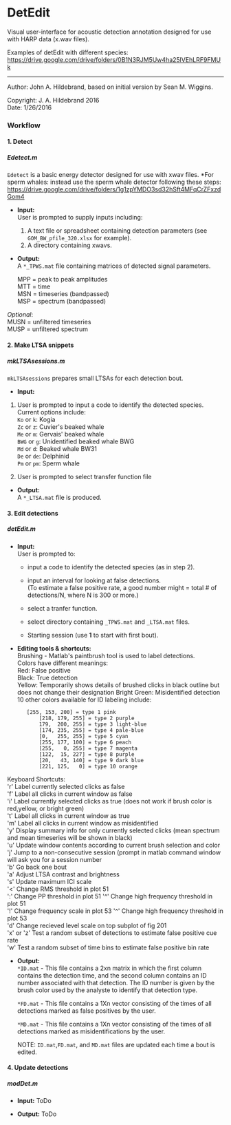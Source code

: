 # DetEdit

Visual user-interface for acoustic detection annotation designed for use with HARP data (x.wav files).

Examples of detEdit with different species:
https://drive.google.com/drive/folders/0B1N3RJM5Uw4ha25lVEhLRF9FMUk

----------
Author: John A. Hildebrand, based on initial version by Sean M. Wiggins.

Copyright: J. A. Hildebrand 2016  
Date: 1/26/2016


### Workflow

#### 1. Detect

##### Edetect.m  
  `Edetect` is a basic energy detector designed for use with xwav files.
  *For sperm whales: instead use the sperm whale detector following these steps: 	https://drive.google.com/drive/folders/1g1zpYMDO3sd32hSft4MFqCrZFxzdGom4 
  
  
  - **Input:**  
    User is prompted to supply inputs including:  
     1. A text file or spreadsheet containing detection parameters (see `GOM_BW_pfile_320.xlsx` for example).  
     2. A directory containing xwavs.
    
  - **Output:**  
   A `*_TPWS.mat` file containing matrices of detected signal parameters.

     MPP = peak to peak amplitudes  
     MTT = time  
     MSN = timeseries (bandpassed)  
     MSP = spectrum (bandpassed)  

  *Optional*:  
     MUSN = unfiltered timeseries  
     MUSP = unfiltered spectrum  

#### 2. Make LTSA snippets

##### mkLTSAsessions.m  
  `mkLTSAsessions` prepares small LTSAs for each detection bout.  

  - **Input:**  
   1. User is prompted to input a code to identify the detected species.  
     Current options include:  
     `Ko` or `k`: Kogia  
     `Zc` or `z`: Cuvier's beaked whale  
     `Me` or `m`: Gervais' beaked whale  
     `BWG` or `g`: Unidentified beaked whale BWG  
     `Md` or `d`: Beaked whale BW31  
     `De` or `de`: Delphinid  
     `Pm` or `pm`: Sperm whale

   2. User is prompted to select transfer function file  

  - **Output:**  
   A `*_LTSA.mat` file is produced.

#### 3. Edit detections

##### detEdit.m

   - **Input:**  
   User is prompted to:  
     * input a code to identify the detected species (as in step 2).  
     * input an interval for looking at false detections.  
     (To estimate a false positive rate, a good number might = total # of detections/N, where N is 300 or more.)  

     * select a tranfer function.   
     * select directory containing `_TPWS.mat` and `_LTSA.mat` files.  
     * Starting session (use **1** to start with first bout).  

   - **Editing tools & shortcuts:**  
  	Brushing - Matlab's paintbrush tool is used to label detections.  
  	Colors have different meanings:  
        	Red:  False positive  
		Black:  True detection  
		Yellow: Temporarily shows details of brushed clicks in black outline but does not change their designation 
		Bright Green:  Misidentified detection  
		10 other colors available for ID labeling include:  

			[255, 153, 200] = type 1 pink  
    			[218, 179, 255] = type 2 purple  
    			179,  200, 255] = type 3 light-blue  
    			[174, 235, 255] = type 4 pale-blue  
    			[0,   255, 255] = type 5 cyan  
    			[255, 177, 100] = type 6 peach  
    			[255,   0, 255] = type 7 magenta  
    			[122,  15, 227] = type 8 purple  
    			[20,   43, 140] = type 9 dark blue  
    			[221, 125,   0] = type 10 orange  


   Keyboard Shortcuts:  
	'r' Label currently selected clicks as false  
	'f' Label all clicks in current window as false  
	'i' Label currently selected clicks as true (does not work if brush color is red,yellow, or bright green)  
	't' Label all clicks in current window as true  
	'm' Label all clicks in current window as misidentified  
	'y' Display summary info for only currently selected clicks (mean spectrum and mean timeseries will be shown in black)  
	'u' Update window contents according to current brush selection and color  
	'j' Jump to a non-consecutive session (prompt in matlab command window will ask you for a session number  
	'b' Go back one bout  
	'a' Adjust LTSA contrast and brightness  
	's' Update maximum ICI scale  
	'<' Change RMS threshold in plot 51  
	':' Change PP threshold in plot 51 
	'^' Change high frequency threshold in plot 51  
	'!' Change frequency scale in plot 53
	'^' Change high frequency threshold in plot 53  
     	'd' Change recieved level scale on top subplot of fig 201  
    	'x' or 'z' Test a random subset of detections to estimate false positive cue rate  
    	'w' Test a random subset of time bins to estimate false positive bin rate  

   - **Output:**  
     `*ID.mat` - This file contains a 2xn matrix in which the first column contains the detection time, and the second column contains an ID number associated with that detection. The ID number is given by the brush color used by the analyste to identify that detection type.  

     `*FD.mat` - This file contains a 1Xn vector consisting of the times of all detections marked as false positives by the user.  

     `*MD.mat` - This file contains a 1Xn vector consisting of the times of all detections marked as misidentifications by the user.  

     NOTE: `ID.mat`,`FD.mat`, and `MD.mat` files are updated each time a bout is edited.

#### 4. Update detections

##### modDet.m

   - **Input:**
  ToDo

   - **Output:**
  ToDo
